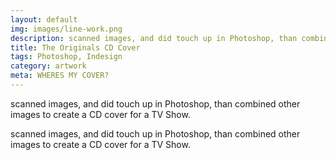 ```yaml
---
layout: default
img: images/line-work.png
description: scanned images, and did touch up in Photoshop, than combined other images to create a CD cover for a TV Show.
title: The Originals CD Cover
tags: Photoshop, Indesign
category: artwork
meta: WHERES MY COVER?
---
```



scanned images, and did touch up in Photoshop, than combined other images to create a CD cover for a TV Show.

scanned images, and did touch up in Photoshop, than combined other images to create a CD cover for a TV Show.
